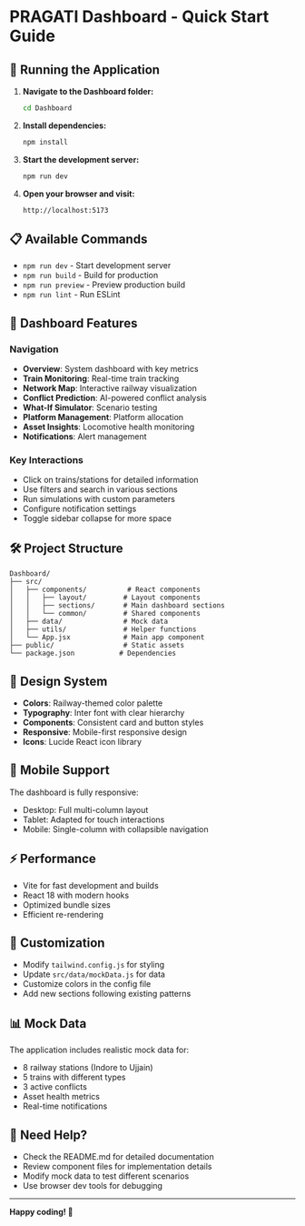 # PRAGATI Dashboard - Quick Start Guide

## 🚀 Running the Application

1. **Navigate to the Dashboard folder:**
   ```bash
   cd Dashboard
   ```

2. **Install dependencies:**
   ```bash
   npm install
   ```

3. **Start the development server:**
   ```bash
   npm run dev
   ```

4. **Open your browser and visit:**
   ```
   http://localhost:5173
   ```

## 📋 Available Commands

- `npm run dev` - Start development server
- `npm run build` - Build for production
- `npm run preview` - Preview production build
- `npm run lint` - Run ESLint

## 🎯 Dashboard Features

### Navigation
- **Overview**: System dashboard with key metrics
- **Train Monitoring**: Real-time train tracking
- **Network Map**: Interactive railway visualization  
- **Conflict Prediction**: AI-powered conflict analysis
- **What-If Simulator**: Scenario testing
- **Platform Management**: Platform allocation
- **Asset Insights**: Locomotive health monitoring
- **Notifications**: Alert management

### Key Interactions
- Click on trains/stations for detailed information
- Use filters and search in various sections
- Run simulations with custom parameters
- Configure notification settings
- Toggle sidebar collapse for more space

## 🛠️ Project Structure

```
Dashboard/
├── src/
│   ├── components/          # React components
│   │   ├── layout/         # Layout components
│   │   ├── sections/       # Main dashboard sections
│   │   └── common/         # Shared components
│   ├── data/               # Mock data
│   ├── utils/              # Helper functions
│   └── App.jsx             # Main app component
├── public/                 # Static assets
└── package.json           # Dependencies
```

## 🎨 Design System

- **Colors**: Railway-themed color palette
- **Typography**: Inter font with clear hierarchy
- **Components**: Consistent card and button styles
- **Responsive**: Mobile-first responsive design
- **Icons**: Lucide React icon library

## 📱 Mobile Support

The dashboard is fully responsive:
- Desktop: Full multi-column layout
- Tablet: Adapted for touch interactions
- Mobile: Single-column with collapsible navigation

## ⚡ Performance

- Vite for fast development and builds
- React 18 with modern hooks
- Optimized bundle sizes
- Efficient re-rendering

## 🔧 Customization

- Modify `tailwind.config.js` for styling
- Update `src/data/mockData.js` for data
- Customize colors in the config file
- Add new sections following existing patterns

## 📊 Mock Data

The application includes realistic mock data for:
- 8 railway stations (Indore to Ujjain)
- 5 trains with different types
- 3 active conflicts
- Asset health metrics
- Real-time notifications

## 🤔 Need Help?

- Check the README.md for detailed documentation
- Review component files for implementation details
- Modify mock data to test different scenarios
- Use browser dev tools for debugging

---

**Happy coding! 🚂**